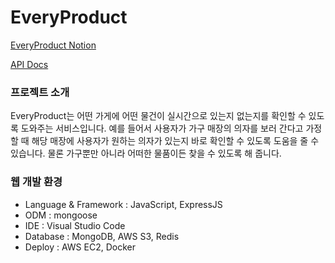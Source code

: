 # EveryProduct

[EveryProduct Notion](https://jjpph.notion.site/EveryProduct-551b3cbbb88c40a493c77ce73f1949ee?pvs=4)

[API Docs](https://documenter.getpostman.com/view/27257096/2s946cfE77)


### 프로젝트 소개

EveryProduct는 어떤 가게에 어떤 물건이 실시간으로 있는지 없는지를 확인할 수 있도록 도와주는 서비스입니다. 예를 들어서 사용자가 가구 매장의 의자를 보러 간다고 가정할 때 해당 매장에 사용자가 원하는 의자가 있는지 바로 확인할 수 있도록 도움을 줄 수 있습니다. 물론 가구뿐만 아니라 어떠한 물품이든 찾을 수 있도록 해 줍니다.


### 웹 개발 환경

- Language & Framework : JavaScript, ExpressJS
- ODM : mongoose
- IDE : Visual Studio Code
- Database : MongoDB, AWS S3, Redis
- Deploy : AWS EC2, Docker
